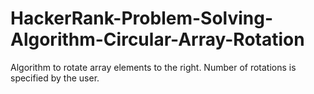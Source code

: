 # HackerRank-Problem-Solving-Algorithm-Circular-Array-Rotation
Algorithm to rotate array elements to the right. Number of rotations is specified by the user.

